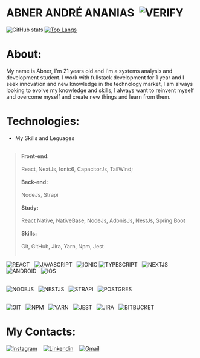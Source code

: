 # ABNER ANDRÉ ANANIAS&nbsp;&nbsp;![VERIFY](https://img.icons8.com/color/30/instagram-verification-badge.png)


![GitHub stats](https://github-readme-stats.vercel.app/api?username=abnerndr&show_icons=true&theme=midnight-purple)
[![Top Langs](https://github-readme-stats.vercel.app/api/top-langs/?username=abnerndr&layout=compact&theme=midnight-purple)](https://github.com/abnerndr/github-readme-stats)





# About:
My name is Abner, I'm 21 years old and I'm a systems analysis and development student. I work with fullstack development for 1 year and I seek innovation and new knowledge in the technology market, I am always looking to evolve my knowledge and skills, I always want to reinvent myself and overcome myself and create new things and learn from them.


# Technologies:
* My Skills and Leguages<br><br>
> **Front-end:**<br><br>
> React, NextJs, Ionic6, CapacitorJs, TailWind;<br><br>
**Back-end:**<br><br>
> NodeJs, Strapi<br><br>
**Study:**<br><br>
>React Native, NativeBase, NodeJs, AdonisJs, NestJs, Spring Boot<br><br>
**Skills:**<br><br>
> Git, GitHub, Jira, Yarn, Npm, Jest<br><br>

![REACT](https://img.icons8.com/color/60/react-native.png)&nbsp;&nbsp;
![JAVASCRIPT](https://img.icons8.com/color/60/javascript--v1.png)&nbsp;&nbsp;
![IONIC](https://img.icons8.com/external-tal-revivo-shadow-tal-revivo/60/external-ionic-a-complete-open-source-sdk-for-hybrid-mobile-app-development-logo-shadow-tal-revivo.png)
![TYPESCRIPT](https://img.icons8.com/fluency/60/typescript.png)&nbsp;&nbsp;
![NEXTJS](https://i.im.ge/2022/07/25/FIX1oh.png)&nbsp;&nbsp;
![ANDROID](https://cdn3.iconfinder.com/data/icons/logos-brands-3/24/logo_brand_brands_logos_android-58.png)&nbsp;&nbsp;
![IOS](https://cdn0.iconfinder.com/data/icons/flat-round-system/512/iOS-58.png)<br><br>

![NODEJS](https://cdn4.iconfinder.com/data/icons/logos-and-brands/512/233_Node_Js_logo-66.png)&nbsp;&nbsp;
![NESTJS](https://img.icons8.com/color/60/nestjs.png)&nbsp;&nbsp;
![STRAPI](https://i.im.ge/2022/07/25/FDGtmm.png)&nbsp;&nbsp;
![POSTGRES](https://img.icons8.com/color/60/postgreesql.png)<br><br>

![GIT](https://cdn3.iconfinder.com/data/icons/social-media-2169/24/social_media_social_media_logo_git-60.png)&nbsp;&nbsp;
![NPM](https://img.icons8.com/color/60/npm.png)&nbsp;&nbsp;
![YARN](https://cdn.icon-icons.com/icons2/2699/PNG/64/yarnpkg_logo_icon_170667.png)&nbsp;&nbsp;
![JEST](https://img.icons8.com/external-tal-revivo-color-tal-revivo/60/external-jest-can-collect-code-coverage-information-from-entire-projects-logo-color-tal-revivo.png)&nbsp;&nbsp;
![JIRA](https://img.icons8.com/color/60/jira.png)&nbsp;&nbsp;
![BITBUCKET](https://img.icons8.com/external-tal-revivo-shadow-tal-revivo/60/external-bitbucket-is-a-web-based-version-control-repository-hosting-service-logo-shadow-tal-revivo.png)

# My Contacts:

[![Instagram](https://img.icons8.com/arcade/60/instagram-new.png)](https://www.instagram.com/abner.ananias/)&nbsp;&nbsp;&nbsp;
[![Linkendin](https://img.icons8.com/external-justicon-flat-justicon/40/external-linkedin-social-media-justicon-flat-justicon.png)](https://www.linkedin.com/in/abner-andre-ananias/)&nbsp;&nbsp;&nbsp;
[![Gmail](https://img.icons8.com/3d-fluency/60/gmail.png)](mailto:abnerndr.dev@gmail.com)&nbsp;&nbsp;&nbsp;




